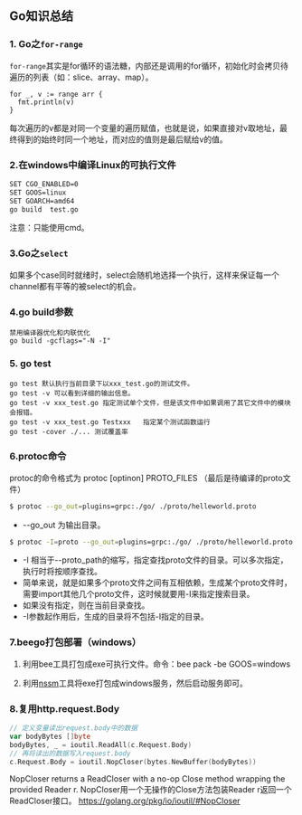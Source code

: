 ## Go知识总结



### 1. Go之`for-range`
`for-range`其实是for循环的语法糖，内部还是调用的for循环，初始化时会拷贝待遍历的列表（如：slice、array、map）。

```
for _, v := range arr {
  fmt.println(v)
}
```
每次遍历的v都是对同一个变量的遍历赋值，也就是说，如果直接对v取地址，最终得到的始终时同一个地址，而对应的值则是最后赋给v的值。


### 2.在windows中编译Linux的可执行文件  
```bash
SET CGO_ENABLED=0 
SET GOOS=linux 
SET GOARCH=amd64 
go build  test.go
```
注意：只能使用cmd。


### 3.Go之`select`

如果多个case同时就绪时，select会随机地选择一个执行，这样来保证每一个channel都有平等的被select的机会。


### 4.go build参数
``` 
禁用编译器优化和内联优化
go build -gcflags="-N -I"
```

### 5. go test
```
go test 默认执行当前目录下以xxx_test.go的测试文件。
go test -v 可以看到详细的输出信息。
go test -v xxx_test.go 指定测试单个文件，但是该文件中如果调用了其它文件中的模块会报错。
go test -v xxx_test.go Testxxx   指定某个测试函数运行
go test -cover ./... 测试覆盖率
```

### 6.protoc命令

protoc的命令格式为 protoc [optinon] PROTO_FILES （最后是待编译的proto文件）
```bash
$ protoc --go_out=plugins=grpc:./go/ ./proto/helleworld.proto
```
* --go_out 为输出目录。

```bash
$ protoc -I=proto --go_out=plugins=grpc:./go/ ./proto/helleworld.proto
```
* -I 相当于--proto_path的缩写，指定查找proto文件的目录。可以多次指定，执行时将按顺序查找。   
* 简单来说，就是如果多个proto文件之间有互相依赖，生成某个proto文件时，需要import其他几个proto文件，这时候就要用-I来指定搜索目录。   
* 如果没有指定，则在当前目录查找。   
* -I参数起作用后，生成的目录将不包括-I指定的目录。

### 7.beego打包部署（windows）
1) 利用bee工具打包成exe可执行文件。命令：bee pack -be GOOS=windows

2) 利用[nssm](https://www.cnblogs.com/TianFang/p/7912648.html)工具将exe打包成windows服务，然后启动服务即可。

### 8.复用http.request.Body
```go
// 定义变量读出request.body中的数据
var bodyBytes []byte
bodyBytes, _ = ioutil.ReadAll(c.Request.Body)
// 再将读出的数据写入request.body
c.Request.Body = ioutil.NopCloser(bytes.NewBuffer(bodyBytes))
```

NopCloser returns a ReadCloser with a no-op Close method wrapping the provided Reader r.
NopCloser用一个无操作的Close方法包装Reader r返回一个ReadCloser接口。
https://golang.org/pkg/io/ioutil/#NopCloser

